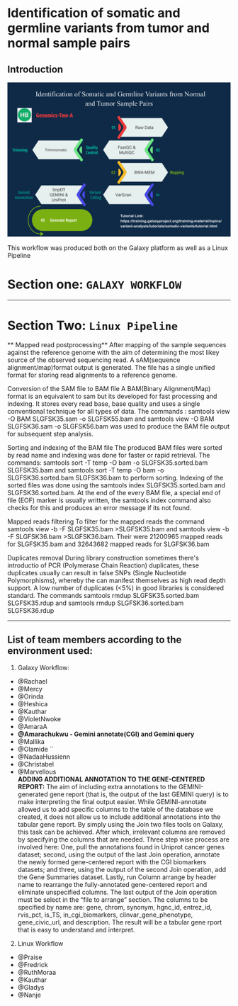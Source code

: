# Identification of somatic and germline variants from tumor and normal sample pairs

## Introduction




![Graphical Abstract](Graphic_Abstract-Genomics-Two-A.png)

This workflow was produced both on the Galaxy platform as well as a Linux Pipeline

# Section one:  `GALAXY WORKFLOW`

<Lets add the galaxy sections here>

 ---
 
# Section Two: `Linux Pipeline`

<Lets add the Linux Section here>
** Mapped read postprocessing**
 After mapping of the sample sequences against the reference genome with the aim of determining the most likey source of the observed sequencing read. A sAM(sequence   alignment/map)format output is generated. The file has a single unified format for storing read alignments to a reference genome.
 
 Conversion of the SAM file to BAM file
A BAM(Binary Alignment/Map) format is an equivalent to sam but its developed for fast processing and indexing. It stores every read base, base quality and uses a single conventional technique for all types of data.
The commands : samtools view -O BAM SLGFSK35.sam -o SLGFSK55.bam and samtools view -O BAM SLGFSK36.sam -o SLGFSK56.bam was used to produce the BAM file output for subsequent step analysis.
 
 Sorting and indexing of the BAM file
The produced BAM files were sorted by read name and indexing was done for faster or rapid  retrieval.
The commands: samtools sort -T temp -O bam -o SLGFSK35.sorted.bam SLGFSK35.bam and samtools sort -T temp -O bam -o SLGFSK36.sorted.bam SLGFSK36.bam to perform sorting. Indexing of the sorted files was done using the samtools index  SLGFSK35.sorted.bam  and SLGFSK36.sorted.bam.  At the end of the every BAM file,  a special end of file (EOF) marker is usually written, the samtools index command also checks for this and produces an error message if its not found.

 Mapped reads filtering
To filter for the mapped reads the command samtools view -b -F SLGFSK35.bam >SLGFSK35.bam and samtools view -b -F SLGFSK36.bam >SLGFSK36.bam.
Their were 21200965 mapped reads for  SLGFSK35.bam  and 32643682 mapped reads for SLGFSK36.bam

 Duplicates removal
During library construction sometimes there's introductio of PCR (Polymerase Chain Reaction) duplicates, these duplicates usually can result in false SNPs (Single Nucleotide Polymorphisms), whereby the can manifest themselves as high read depth support. A low number of duplicates (<5%) in good libraries is considered standard.
The commands samtools rmdup SLGFSK35.sorted.bam  SLGFSK35.rdup and samtools rmdup SLGFSK36.sorted.bam  SLGFSK36.rdup  



--- 
##  List of team members according to the environment used:

1. Galaxy Workflow:
- @Rachael 
- @Mercy
- @Orinda
- @Heshica
- @Kauthar
- @VioletNwoke
- @AmaraA
- **@Amarachukwu - Gemini annotate(CGI) and Gemini query**
- @Mallika
- @Olamide ``
- @NadaaHussienn
- @Christabel
- @Marvellous  
 **ADDING ADDITIONAL ANNOTATION TO THE GENE-CENTERED REPORT:** 
The aim of including extra annotations to the GEMINI-generated gene report (that is, the output of the last GEMINI query) is to make interpreting the final output easier. While GEMINI-annotate allowed us to add specific columns to the table of the database we created, it does not allow us to include additional annotations into the tabular gene report. By simply using the Join two files tools on Galaxy, this task can be achieved. After which, irrelevant columns are removed by specifying the columns that are needed. Three step wise process are involved here: One, pull the annotations found in Uniprot cancer genes dataset; second, using the output of the last Join operation, annotate the newly formed gene-centered report with the CGI biomarkers datasets; and three, using the output of the second Join operation, add the Gene Summaries dataset. Lastly, run Column arrange by header name to rearrange the fully-annotated gene-centered report and eliminate unspecified columns. The last output of the Join operation must be select in the “file to arrange” section. The columns to be specified by name are: gene, chrom, synonym, hgnc_id, entrez_id, rvis_pct, is_TS, in_cgi_biomarkers, clinvar_gene_phenotype, gene_civic_url, and description. The result will be a tabular gene rport that is easy to understand and interpret.

2. Linux Workflow
- @Praise 
- @Fredrick
- @RuthMoraa
- @Kauthar
- @Gladys
- @Nanje


